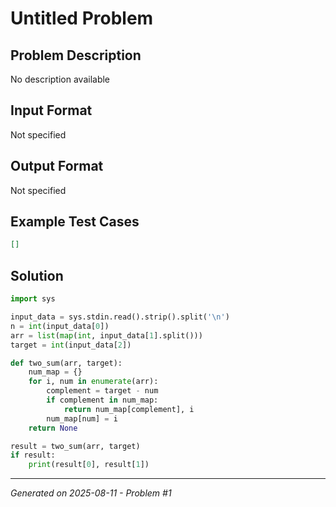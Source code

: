 # Untitled Problem

## Problem Description
No description available

## Input Format
Not specified

## Output Format
Not specified

## Example Test Cases
```json
[]
```

## Solution
```python
import sys

input_data = sys.stdin.read().strip().split('\n')
n = int(input_data[0])
arr = list(map(int, input_data[1].split()))
target = int(input_data[2])

def two_sum(arr, target):
    num_map = {}
    for i, num in enumerate(arr):
        complement = target - num
        if complement in num_map:
            return num_map[complement], i
        num_map[num] = i
    return None

result = two_sum(arr, target)
if result:
    print(result[0], result[1])
```

---
*Generated on 2025-08-11 - Problem #1*